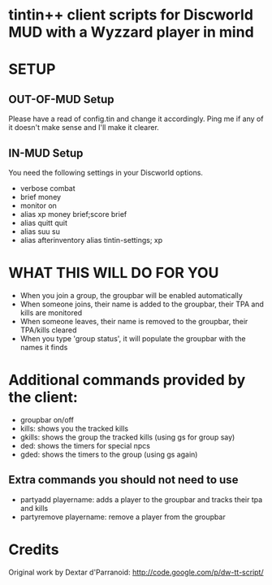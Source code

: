 # tintin++ client scripts for Discworld MUD with a Wyzzard player in mind


# SETUP

## OUT-OF-MUD Setup
Please have a read of config.tin and change it accordingly. Ping me if any of it doesn't make sense and I'll make it clearer.

## IN-MUD Setup
You need the following settings in your Discworld options.

* verbose combat
* brief money
* monitor on
* alias xp money brief;score brief
* alias quitt quit
* alias suu su
* alias afterinventory alias tintin-settings; xp


# WHAT THIS WILL DO FOR YOU

* When you join a group, the groupbar will be enabled automatically
* When someone joins, their name is added to the groupbar, their TPA and kills are monitored
* When someone leaves, their name is removed to the groupbar, their TPA/kills cleared
* When you type 'group status', it will populate the groupbar with the names it finds

# Additional commands provided by the client:

* groupbar on/off
* kills:	shows you the tracked kills
* gkills: shows the group the tracked kills (using gs for group say)
* ded:	shows the timers for special npcs
* gded:	shows the timers to the group (using gs again)

## Extra commands you should not need to use
* partyadd playername:	 adds a player to the groupbar and tracks their tpa and kills
* partyremove playername: remove a player from the groupbar

# Credits

Original work by Dextar d'Parranoid: http://code.google.com/p/dw-tt-script/
